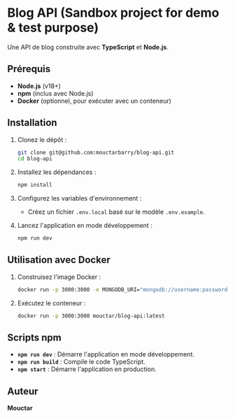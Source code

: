 # Blog API (Sandbox project for demo & test purpose)

Une API de blog construite avec **TypeScript** et **Node.js**.

## Prérequis

- **Node.js** (v18+)
- **npm** (inclus avec Node.js)
- **Docker** (optionnel, pour exécuter avec un conteneur)

## Installation

1. Clonez le dépôt :
   ```bash
   git clone git@github.com:mouctarbarry/blog-api.git
   cd blog-api
   ```

2. Installez les dépendances :
   ```bash
   npm install
   ```

3. Configurez les variables d'environnement :
    - Créez un fichier `.env.local` basé sur le modèle `.env.example`.

4. Lancez l'application en mode développement :
   ```bash
   npm run dev
   ```

## Utilisation avec Docker

1. Construisez l'image Docker :
   ```bash
   docker run -p 3000:3000 -e MONGODB_URI="mongodb://username:password@localhost:27017/database?authSource=admin" mouctarbarry/blog-api:latest
   ```

2. Exécutez le conteneur :
   ```bash
   docker run -p 3000:3000 mouctar/blog-api:latest
   ```

## Scripts npm

- **`npm run dev`** : Démarre l'application en mode développement.
- **`npm run build`** : Compile le code TypeScript.
- **`npm start`** : Démarre l'application en production.

## Auteur

**Mouctar**
